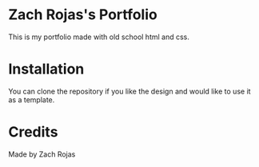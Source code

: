 # Zach Rojas's Portfolio

This is my portfolio made with old school html and css.

# Installation

You can clone the repository if you like the design and would like to use it as a template.

# Credits

Made by Zach Rojas